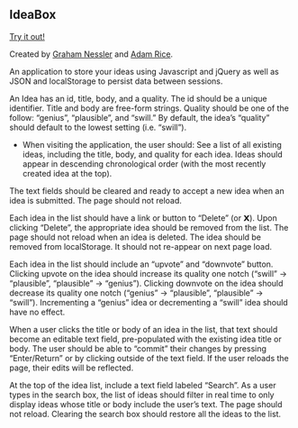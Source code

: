 ## IdeaBox

[Try it out!](https://adam-rice.github.io/IdeaBox/)

Created by [Graham Nessler](https://github.com/gness1804) and [Adam Rice](https://github.com/adam-rice).

An application to store your ideas using Javascript and jQuery as well as JSON and localStorage to persist data between sessions.

An Idea has an id, title, body, and a quality.
The id should be a unique identifier.
Title and body are free-form strings.
Quality should be one of the follow: “genius”, “plausible”, and “swill.”
By default, the idea’s “quality” should default to the lowest setting (i.e. “swill”).

* When visiting the application, the user should:
See a list of all existing ideas, including the title, body, and quality for each idea.
Ideas should appear in descending chronological order (with the most recently created idea at the top).

The text fields should be cleared and ready to accept a new idea when an idea is submitted.
The page should not reload.

Each idea in the list should have a link or button to “Delete” (or 𝗫).
Upon clicking “Delete”, the appropriate idea should be removed from the list.
The page should not reload when an idea is deleted.
The idea should be removed from localStorage. It should not re-appear on next page load.

Each idea in the list should include an “upvote” and “downvote” button.
Clicking upvote on the idea should increase its quality one notch (“swill” → “plausible”, “plausible” → “genius”).
Clicking downvote on the idea should decrease its quality one notch (“genius” → “plausible”, “plausible” → “swill”).
Incrementing a “genius” idea or decrementing a “swill” idea should have no effect.

When a user clicks the title or body of an idea in the list, that text should become an editable text field, pre-populated with the existing idea title or body.
The user should be able to “commit” their changes by pressing “Enter/Return” or by clicking outside of the text field.
If the user reloads the page, their edits will be reflected.

At the top of the idea list, include a text field labeled “Search”.
As a user types in the search box, the list of ideas should filter in real time to only display ideas whose title or body include the user’s text. The page should not reload.
Clearing the search box should restore all the ideas to the list.
